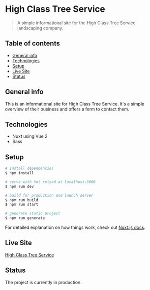 # High Class Tree Service
> A simple informational site for the High Class Tree Service landscaping company.

## Table of contents
* [General info](#general-info)
* [Technologies](#technologies)
* [Setup](#setup)
* [Live Site](#live-site)
* [Status](#status)

## General info
This is an informational site for High Class Tree Service. It's a simple overview of their business and offers a form to contact them.

## Technologies
* Nuxt using Vue 2
* Sass

## Setup
```bash
# install dependencies
$ npm install

# serve with hot reload at localhost:3000
$ npm run dev

# build for production and launch server
$ npm run build
$ npm run start

# generate static project
$ npm run generate
```

For detailed explanation on how things work, check out [Nuxt.js docs](https://nuxtjs.org).

## Live Site
[High Class Tree Service](https://highclasstree.services)

## Status
The project is currently in production.